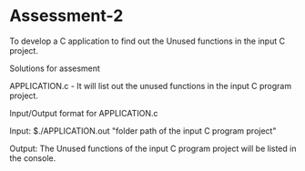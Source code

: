 # Assessment-2
To develop a C application to find out the Unused functions in the input C project.

Solutions for assesment

APPLICATION.c - It will list out the unused functions in the input C program project.

Input/Output format for APPLICATION.c

Input: $./APPLICATION.out "folder path of the input C program project"

Output: The Unused functions of the input C program project will be listed in the console.
